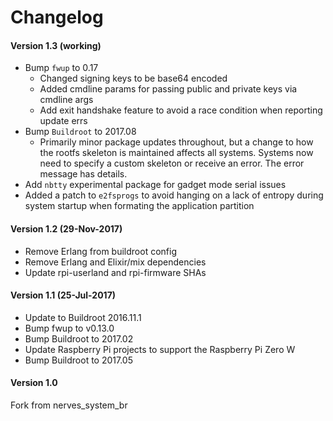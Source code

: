 # Changelog

#### Version 1.3 (working)
* Bump `fwup` to 0.17
   - Changed signing keys to be base64 encoded
   - Added cmdline params for passing public and private keys via cmdline args
   - Add exit handshake feature to avoid a race condition when reporting update errs
* Bump `Buildroot` to 2017.08
   - Primarily minor package updates throughout, but a change to how the rootfs
     skeleton is maintained affects all systems.  Systems now need to specify a
     custom skeleton or receive an error. The error message has details.
* Add `nbtty` experimental package for gadget mode serial issues
* Added a patch to `e2fsprogs` to avoid hanging on a lack of entropy during
  system startup when formating the application partition

#### Version 1.2 (29-Nov-2017)
- Remove Erlang from buildroot config
- Remove Erlang and Elixir/mix dependencies
- Update rpi-userland and rpi-firmware SHAs

#### Version 1.1 (25-Jul-2017)
- Update to Buildroot 2016.11.1
- Bump fwup to v0.13.0
- Bump Buildroot to 2017.02
- Update Raspberry Pi projects to support the Raspberry Pi Zero W
- Bump Buildroot to 2017.05

#### Version 1.0
Fork from nerves_system_br
